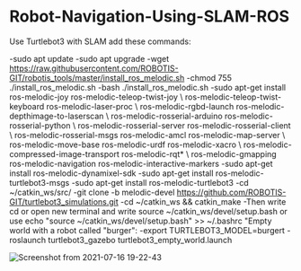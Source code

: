 # Robot-Navigation-Using-SLAM-ROS
Use Turtlebot3 with SLAM 
add these commands:

-sudo apt update
-sudo apt upgrade
-wget https://raw.githubusercontent.com/ROBOTIS-GIT/robotis_tools/master/install_ros_melodic.sh
-chmod 755 ./install_ros_melodic.sh
-bash ./install_ros_melodic.sh
-sudo apt-get install ros-melodic-joy ros-melodic-teleop-twist-joy \ ros-melodic-teleop-twist-keyboard ros-melodic-laser-proc \ ros-melodic-rgbd-launch ros-melodic-depthimage-to-laserscan \ ros-melodic-rosserial-arduino ros-melodic-rosserial-python \ ros-melodic-rosserial-server ros-melodic-rosserial-client \ ros-melodic-rosserial-msgs ros-melodic-amcl ros-melodic-map-server \ ros-melodic-move-base ros-melodic-urdf ros-melodic-xacro \ ros-melodic-compressed-image-transport ros-melodic-rqt* \ ros-melodic-gmapping ros-melodic-navigation ros-melodic-interactive-markers
-sudo apt-get install ros-melodic-dynamixel-sdk
-sudo apt-get install ros-melodic-turtlebot3-msgs
-sudo apt-get install ros-melodic-turtlebot3
-cd ~/catkin_ws/src/
-git clone -b melodic-devel https://github.com/ROBOTIS-GIT/turtlebot3_simulations.git
-cd ~/catkin_ws && catkin_make
-Then write cd or open new terminal and write source ~/catkin_ws/devel/setup.bash or use echo "source ~/catkin_ws/devel/setup.bash" >> ~/.bashrc
"Empty world with a robot called "burger":
-export TURTLEBOT3_MODEL=burgert
-roslaunch turtlebot3_gazebo turtlebot3_empty_world.launch

![Screenshot from 2021-07-16 19-22-43](https://user-images.githubusercontent.com/87448729/126088335-4686cd84-9b14-4253-8ea0-5513d947b21d.png)

